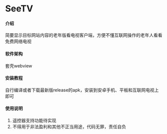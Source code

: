 # SeeTV

#### 介绍
简要显示目标网站内容的老年版看电视客户端，方便不懂互联网操作的老年人看看免费网络电视

#### 软件架构
套壳webview

#### 安装教程
自行编译或者下载最新版release的apk，安装到安卓手机、平板和互联网电视上即可

#### 使用说明

1.  遥控器支持功能待实现
2.  不得用于非法盈利和其他不正当用途，代码无罪，责任自负
